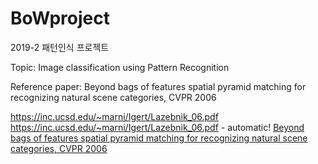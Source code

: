 # BoWproject
2019-2 패턴인식 프로젝트

Topic: Image classification using Pattern Recognition

Reference paper: Beyond bags of features spatial pyramid matching for recognizing natural scene categories, CVPR 2006

<https://inc.ucsd.edu/~marni/Igert/Lazebnik_06.pdf>
https://inc.ucsd.edu/~marni/Igert/Lazebnik_06.pdf - automatic!
[Beyond bags of features spatial pyramid matching for recognizing natural scene categories, CVPR 2006](https://inc.ucsd.edu/~marni/Igert/Lazebnik_06.pdf)
